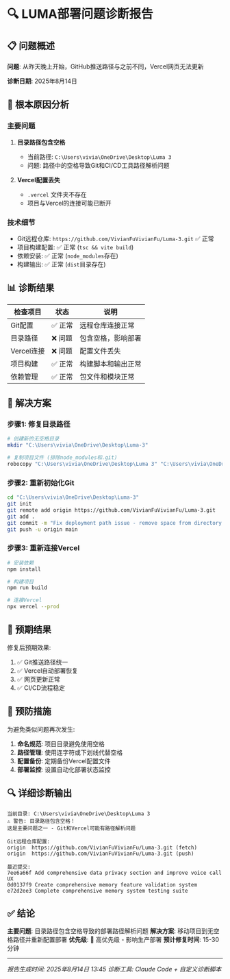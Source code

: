 # 🔍 LUMA部署问题诊断报告

## 📋 问题概述

**问题**: 从昨天晚上开始，GitHub推送路径与之前不同，Vercel网页无法更新

**诊断日期**: 2025年8月14日

## 🚨 根本原因分析

### 主要问题
1. **目录路径包含空格** 
   - 当前路径: `C:\Users\vivia\OneDrive\Desktop\Luma 3`
   - 问题: 路径中的空格导致Git和CI/CD工具路径解析问题

2. **Vercel配置丢失**
   - `.vercel` 文件夹不存在
   - 项目与Vercel的连接可能已断开

### 技术细节
- Git远程仓库: `https://github.com/VivianFuVivianFu/Luma-3.git` ✅ 正常
- 项目构建配置: ✅ 正常 (`tsc && vite build`)
- 依赖安装: ✅ 正常 (`node_modules`存在)
- 构建输出: ✅ 正常 (`dist`目录存在)

## 📊 诊断结果

| 检查项目 | 状态 | 说明 |
|---------|------|------|
| Git配置 | ✅ 正常 | 远程仓库连接正常 |
| 目录路径 | ❌ 问题 | 包含空格，影响部署 |
| Vercel连接 | ❌ 问题 | 配置文件丢失 |
| 项目构建 | ✅ 正常 | 构建脚本和输出正常 |
| 依赖管理 | ✅ 正常 | 包文件和模块正常 |

## 🔧 解决方案

### 步骤1: 修复目录路径
```bash
# 创建新的无空格目录
mkdir "C:\Users\vivia\OneDrive\Desktop\Luma-3"

# 复制项目文件 (排除node_modules和.git)
robocopy "C:\Users\vivia\OneDrive\Desktop\Luma 3" "C:\Users\vivia\OneDrive\Desktop\Luma-3" /E /XD node_modules .git
```

### 步骤2: 重新初始化Git
```bash
cd "C:\Users\vivia\OneDrive\Desktop\Luma-3"
git init
git remote add origin https://github.com/VivianFuVivianFu/Luma-3.git
git add .
git commit -m "Fix deployment path issue - remove space from directory name"
git push -u origin main
```

### 步骤3: 重新连接Vercel
```bash
# 安装依赖
npm install

# 构建项目
npm run build

# 连接Vercel
npx vercel --prod
```

## 🎯 预期结果

修复后预期效果:
1. ✅ Git推送路径统一
2. ✅ Vercel自动部署恢复
3. ✅ 网页更新正常
4. ✅ CI/CD流程稳定

## 📝 预防措施

为避免类似问题再次发生:

1. **命名规范**: 项目目录避免使用空格
2. **路径管理**: 使用连字符或下划线代替空格
3. **配置备份**: 定期备份Vercel配置文件
4. **部署监控**: 设置自动化部署状态监控

## 🔍 详细诊断输出

```
当前目录: C:\Users\vivia\OneDrive\Desktop\Luma 3
⚠️ 警告: 目录路径包含空格！
这是主要问题之一 - Git和Vercel可能有路径解析问题

Git远程仓库配置:
origin	https://github.com/VivianFuVivianFu/Luma-3.git (fetch)
origin	https://github.com/VivianFuVivianFu/Luma-3.git (push)

最近提交:
7ee6a66f Add comprehensive data privacy section and improve voice call UX
0d0137f9 Create comprehensive memory feature validation system
e72d2ee3 Complete comprehensive memory system testing suite
```

## ✅ 结论

**主要问题**: 目录路径包含空格导致的部署路径解析问题
**解决方案**: 移动项目到无空格路径并重新配置部署
**优先级**: 🔴 高优先级 - 影响生产部署
**预计修复时间**: 15-30分钟

---

*报告生成时间: 2025年8月14日 13:45*
*诊断工具: Claude Code + 自定义诊断脚本*